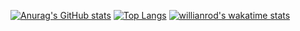 [![Anurag's GitHub stats](https://github-readme-stats.vercel.app/api?username=I-ad)](https://github.com/anuraghazra/github-readme-stats)
[![Top Langs](https://github-readme-stats.vercel.app/api/top-langs/?username=I-ad&layout=compact)](https://github.com/anuraghazra/github-readme-stats)
[![willianrod's wakatime stats](https://github-readme-stats.vercel.app/api/wakatime?username=I-ad)](https://github.com/anuraghazra/github-readme-stats)


